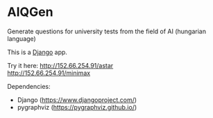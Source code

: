 # AIQGen
Generate questions for university tests from the field of AI (hungarian language)

This is a <a href="https://www.djangoproject.com/">Django</a> app.

Try it here: 
  http://152.66.254.91/astar <br/>
  http://152.66.254.91/minimax <br/>

Dependencies:
 - Django (https://www.djangoproject.com/)
 - pygraphviz (https://pygraphviz.github.io/)
